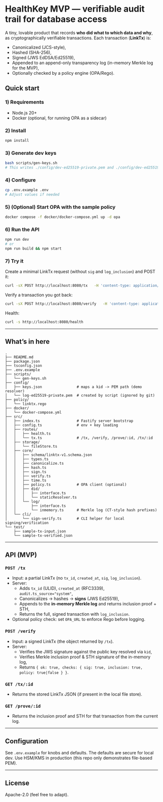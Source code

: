 # HealthKey MVP — verifiable audit trail for database access

A tiny, lovable product that records **who did what to which data and why**, as cryptographically verifiable transactions.
Each transaction (**LinkTx**) is:
- Canonicalized (JCS-style),
- Hashed (SHA-256),
- Signed (JWS EdDSA/Ed25519),
- Appended to an append-only transparency log (in-memory Merkle log for the MVP),
- Optionally checked by a policy engine (OPA/Rego).


## Quick start

### 1) Requirements
- Node.js 20+
- Docker (optional, for running OPA as a sidecar)

### 2) Install
```bash
npm install
```

### 3) Generate dev keys
```bash
bash scripts/gen-keys.sh
# This writes ./config/dev-ed25519-private.pem and ./config/dev-ed25519-public.pem
```

### 4) Configure
```bash
cp .env.example .env
# Adjust values if needed
```

### 5) (Optional) Start OPA with the sample policy
```bash
docker compose -f docker/docker-compose.yml up -d opa
```

### 6) Run the API
```bash
npm run dev
# or
npm run build && npm start
```

### 7) Try it

Create a minimal LinkTx request (without `sig` and `log_inclusion`) and POST it:

```bash
curl -sX POST http://localhost:8080/tx   -H 'content-type: application/json'   -d @test/sample-tx-input.json | jq .
```

Verify a transaction you got back:
```bash
curl -sX POST http://localhost:8080/verify   -H 'content-type: application/json'   -d @test/sample-tx-verified.json | jq .
```

Health:
```bash
curl -s http://localhost:8080/health
```

---

## What’s in here

```
.
├── README.md
├── package.json
├── tsconfig.json
├── .env.example
├── scripts/
│   └── gen-keys.sh
├── config/
│   ├── keys.json                # maps a kid -> PEM path (demo resolver)
│   └── log-ed25519-private.pem  # created by script (ignored by git)
├── policy/
│   └── linktx.rego
├── docker/
│   └── docker-compose.yml
├── src/
│   ├── index.ts                 # Fastify server bootstrap
│   ├── config.ts                # env + key loading
│   ├── routes/
│   │   ├── health.ts
│   │   └── tx.ts                # /tx, /verify, /prove/:id, /tx/:id
│   ├── storage/
│   │   └── fileStore.ts
│   ├── core/
│   │   ├── schema/linktx-v1.schema.json
│   │   ├── types.ts
│   │   ├── canonicalize.ts
│   │   ├── hash.ts
│   │   ├── sign.ts
│   │   ├── verify.ts
│   │   ├── time.ts
│   │   ├── policy.ts            # OPA client (optional)
│   │   ├── did/
│   │   │   ├── interface.ts
│   │   │   └── staticResolver.ts
│   │   └── log/
│   │       ├── interface.ts
│   │       └── inmemory.ts      # Merkle log (CT-style hash prefixes)
│   └── cli/
│       └── sign-verify.ts       # CLI helper for local signing/verification
└── test/
    ├── sample-tx-input.json
    └── sample-tx-verified.json
```

---

## API (MVP)

### `POST /tx`
- Input: a partial LinkTx (no `tx_id`, `created_at`, `sig`, `log_inclusion`).
- Server:
  - Adds `tx_id` (ULID), `created_at` (RFC3339), `audit.ts_source="system"`,
  - Canonicalizes → hashes → **signs** (JWS Ed25519),
  - Appends to the **in-memory Merkle log** and returns inclusion proof + STH,
  - Returns the full, signed transaction with `log_inclusion`.
- Optional policy check: set `OPA_URL` to enforce Rego before logging.

### `POST /verify`
- Input: a signed LinkTx (the object returned by `/tx`).
- Server:
  - Verifies the JWS signature against the public key resolved via `kid`,
  - Verifies Merkle inclusion proof & STH signature of the in-memory log,
  - Returns `{ ok: true, checks: { sig: true, inclusion: true, policy: true|false } }`.

### `GET /tx/:id`
- Returns the stored LinkTx JSON (if present in the local file store).

### `GET /prove/:id`
- Returns the inclusion proof and STH for that transaction from the current log.

---

## Configuration

See `.env.example` for knobs and defaults. The defaults are secure for local dev. Use HSM/KMS in production (this repo only demonstrates file-based PEM).

---

## License

Apache-2.0 (feel free to adapt).
